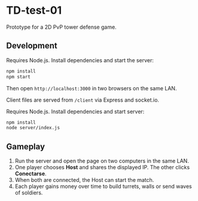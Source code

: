 # TD-test-01


Prototype for a 2D PvP tower defense game.

## Development


Requires Node.js. Install dependencies and start the server:

```bash
npm install
npm start
```

Then open `http://localhost:3000` in two browsers on the same LAN.

Client files are served from `/client` via Express and socket.io.

Requires Node.js. Install dependencies and start server:

```bash
npm install
node server/index.js
```

## Gameplay

1. Run the server and open the page on two computers in the same LAN.
2. One player chooses **Host** and shares the displayed IP. The other clicks **Conectarse**.
3. When both are connected, the Host can start the match.
4. Each player gains money over time to build turrets, walls or send waves of soldiers.

